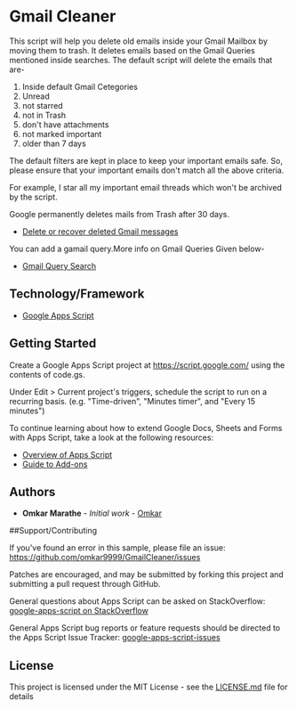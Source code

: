 # Gmail Cleaner

This script will help you delete old emails inside your Gmail Mailbox by moving them to trash.
It deletes emails based on the Gmail Queries mentioned inside searches.
The default script will delete the emails that are-
1) Inside default Gmail Cetegories
2) Unread
3) not starred
4) not in Trash
5) don't have attachments
6) not marked important
7) older than 7 days

The default filters are kept in place to keep your important emails safe.
So, please ensure that your important emails don't match all the above criteria.

For example, I star all my important email threads which won't be archived by the script.

Google permanently deletes mails from Trash after 30 days.
* [Delete or recover deleted Gmail messages](https://support.google.com/mail/answer/7401?co=GENIE.Platform%3DDesktop&hl=en)

You can add a gamail query.More info on Gmail Queries Given below-
* [Gmail Query Search](https://support.google.com/mail/answer/7190?hl=en)

## Technology/Framework

* [Google Apps Script](https://developers.google.com/apps-script/)

## Getting Started

Create a Google Apps Script project at https://script.google.com/ using the contents of code.gs.

Under Edit > Current project's triggers, schedule the script to run on a recurring basis.
(e.g. "Time-driven", "Minutes timer", and "Every 15 minutes")

To continue learning about how to extend Google Docs, Sheets and Forms
with Apps Script, take a look at the following resources:

* [Overview of Apps Script](https://developers.google.com/apps-script/overview)
* [Guide to Add-ons](https://developers.google.com/apps-script/add-ons/)

## Authors

* **Omkar Marathe** - *Initial work* - [Omkar](https://github.com/omkar9999/)

##Support/Contributing

If you've found an error in this sample, please file an issue:
https://github.com/omkar9999/GmailCleaner/issues

Patches are encouraged, and may be submitted by forking this project and
submitting a pull request through GitHub.

General questions about Apps Script can be asked on
StackOverflow: [google-apps-script on StackOverflow](http://stackoverflow.com/questions/tagged/google-apps-script)

General Apps Script bug reports or feature requests should be directed to the
Apps Script Issue Tracker: [google-apps-script-issues](https://code.google.com/p/google-apps-script-issues/issues/list)

## License

This project is licensed under the MIT License - see the [LICENSE.md](LICENSE.md) file for details

